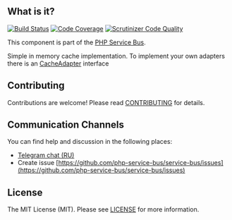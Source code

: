 ## What is it?
[![Build Status](https://travis-ci.org/php-service-bus/cache.svg?branch=v3.0)](https://travis-ci.org/php-service-bus/cache)
[![Code Coverage](https://scrutinizer-ci.com/g/php-service-bus/cache/badges/coverage.png?b=v3.0)](https://scrutinizer-ci.com/g/php-service-bus/cache/?branch=v3.0)
[![Scrutinizer Code Quality](https://scrutinizer-ci.com/g/php-service-bus/cache/badges/quality-score.png?b=v3.0)](https://scrutinizer-ci.com/g/php-service-bus/cache/?branch=v3.0)

This component is part of the [PHP Service Bus](https://github.com/php-service-bus/service-bus).

Simple in memory cache implementation. 
To implement your own adapters there is an [CacheAdapter](https://github.com/php-service-bus/cache/blob/v3.0/src/CacheAdapter.php) interface

## Contributing
Contributions are welcome! Please read [CONTRIBUTING](CONTRIBUTING.md) for details.

## Communication Channels
You can find help and discussion in the following places:
* [Telegram chat (RU)](https://t.me/php_service_bus)
* Create issue [https://github.com/php-service-bus/service-bus/issues](https://github.com/php-service-bus/service-bus/issues)

## License

The MIT License (MIT). Please see [LICENSE](LICENSE.md) for more information.
